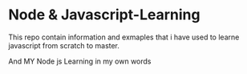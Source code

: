 # Node & Javascript-Learning
This repo contain information and exmaples that i have  used to learne javascript from scratch to master.

And MY Node js Learning in my own words
